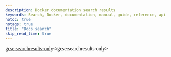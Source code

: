 ```yaml
---
description: Docker documentation search results
keywords: Search, Docker, documentation, manual, guide, reference, api
notoc: true
notags: true
title: "Docs search"
skip_read_time: true
---
```


<style type='text/css'>
#my-cse1 { all: initial !important; all: default !important; }
#my-cse1 table, #my-cse1 table tr, #my-cse1 table tr th, #my-cse1 table tr td, .gs-bidi-start-align { border: 0 !important; padding: 0 !important; line-height: initial !important; margin: 0 !important; }
.gs-snippet { margin-top: 0 !important; margin-bottom: 0 !important; padding: 0 !important; color: #999}
.gs-webResult .gs-result .gs-no-results-result { padding: 10px !important; }
.gs-per-result-labels { display: none !important; }
.gsc-url-top, .gsc-thumbnail-inside, .gs-spelling { padding: 0 !important; }
.gcsc-branding { padding-right: 0 !important; }
.gsc-tabHeader.gsc-tabhActive, .gsc-tabsArea { border-color: #CCC !important; }
.gcs-input, #gsc-i-id1 { padding: 5px 5px 5px 5px !important; }
#gscb_a, .gscb_a { padding: 3px 0 0 0 !important;}
.gsc-control-cse, .gsc-control-cse-en { padding: 0 !important; }
.gsc-result-info { padding-bottom: 0 !important; }
.gsc-adBlock { display: none; }
</style>

<div id="my-cse1">
<script>
  (function() {
    const cx = '005610573923180467403:iwlnuvjqpv4';
    let gcse = document.createElement('script');
    gcse.type = 'text/javascript';
    gcse.async = true;
    gcse.src = 'https://cse.google.com/cse.js?cx=' + cx;
    let s = document.getElementsByTagName('script')[0];
    s.parentNode.insertBefore(gcse, s);
  })();
</script>

<gcse:searchresults-only></gcse:searchresults-only>
</div>

<script defer>
  (function() {
    let query = new URLSearchParams(window.location.search);
    if (query.has("q")) {
      let h = document.querySelector("h1");
      if (h) {
         h.textContent += " results for: " + query.get("q");
      }
      let s = document.querySelector("#st-search-input");
      if (s && s instanceof HTMLInputElement) {
        s.value = query.get("q");
      }
    }
  })();
</script>
